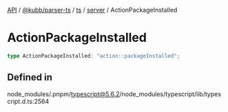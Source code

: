 [API](../../../../../../../packages.md) / [@kubb/parser-ts](../../../../../index.md) / [ts](../../../index.md) / [server](../index.md) / ActionPackageInstalled

# ActionPackageInstalled

```ts
type ActionPackageInstalled: "action::packageInstalled";
```

## Defined in

node\_modules/.pnpm/typescript@5.6.2/node\_modules/typescript/lib/typescript.d.ts:2564
